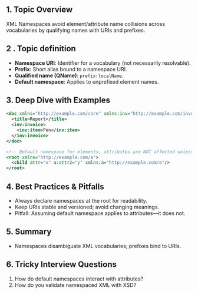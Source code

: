 ## 1. Topic Overview

XML Namespaces avoid element/attribute name collisions across vocabularies by qualifying names with URIs and prefixes.

## 2 . Topic definition

- **Namespace URI**: Identifier for a vocabulary (not necessarily resolvable).
- **Prefix**: Short alias bound to a namespace URI.
- **Qualified name (QName)**: `prefix:localName`.
- **Default namespace**: Applies to unprefixed element names.

## 3. Deep Dive with Examples

```xml
<doc xmlns="http://example.com/core" xmlns:inv="http://example.com/invoice">
  <title>Report</title>
  <inv:invoice>
    <inv:item>Pen</inv:item>
  </inv:invoice>
</doc>
```

```xml
<!-- Default namespace for elements; attributes are NOT affected unless prefixed -->
<root xmlns="http://example.com/a">
  <child attr="x" a:attr2="y" xmlns:a="http://example.com/a"/>
</root>
```

## 4. Best Practices & Pitfalls

- Always declare namespaces at the root for readability.
- Keep URIs stable and versioned; avoid changing meanings.
- Pitfall: Assuming default namespace applies to attributes—it does not.

## 5. Summary

- Namespaces disambiguate XML vocabularies; prefixes bind to URIs.

## 6. Tricky Interview Questions

1) How do default namespaces interact with attributes?
2) How do you validate namespaced XML with XSD?
